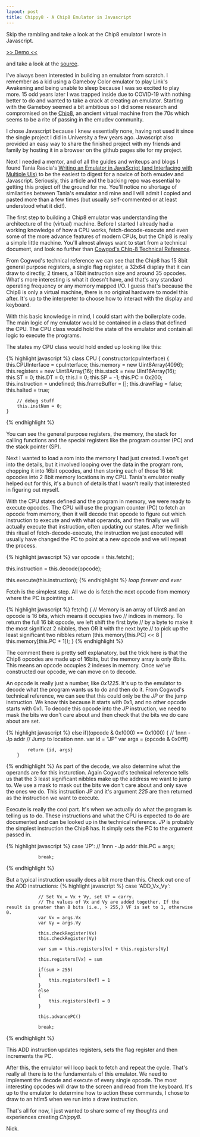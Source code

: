 ```yaml
---
layout: post
title: Chippy8 - A Chip8 Emulator in Javascript
---
```


Skip the rambling and take a look at the Chip8 emulator I wrote in Javascript.

[>> Demo <<](https://narwhaldisco.github.io/Chippy8/)

and take a look at the [source](https://github.com/narwhaldisco/Chippy8).

  I've always been interested in building an emulator from scratch. I remember as a kid using a Gameboy Color emulator to play Link's Awakening and being unable to sleep because I was so excited to play more. 15 odd years later I was trapped inside due to COVID-19 with nothing better to do and wanted to take a crack at creating an emulator. Starting with the Gameboy seemed a bit ambitious so I did some research and compromised on the [Chip8](https://en.wikipedia.org/wiki/CHIP-8), an ancient virtual machine from the 70s which seems to be a rite of passing in the emudev community.

  I chose Javascript because I knew essentially none, having not used it since the single project I did in University a few years ago. Javascript also provided an easy way to share the finished project with my friends and family by hosting it in a browser on the github pages site for my project.

  Next I needed a mentor, and of all the guides and writeups and blogs I found Tania Rascia's [Writing an Emulator in JavaScript (and Interfacing with Multiple UIs)](https://www.taniarascia.com/writing-an-emulator-in-javascript-chip8/) to be the easiest to digest for a novice of both emudev and Javascript. Seriously, this article and the backing repo was essential to getting this project off the ground for me. You'll notice no shortage of similarities between Tania's emulator and mine and I will admit I copied and pasted more than a few times (but usually self-commented or at least understood what it did!).

  The first step to building a Chip8 emulator was understanding the architecture of the (virtual) machine. Before I started I already had a working knowledge of how a CPU works, fetch-decode-execute and even some of the more advance features of modern CPUs, but the Chip8 is really a simple little machine. You'll almost always want to start from a technical document, and look no further than [Cowgod's Chip-8 Technical Reference](http://devernay.free.fr/hacks/chip8/C8TECH10.HTM).

  From Cogwod's technical reference we can see that the Chip8 has 15 8bit general purpose registers, a single flag register, a 32x64 display that it can draw to directly, 2 timers, a 16bit instruction size and around 35 opcodes. What's more interesting is what it doesn't have, and that's any standard operating frequency or any memory mapped I/O. I guess that's because the Chip8 is only a virtual machine, there is no original hardware to model this after. It's up to the interpreter to choose how to interact with the display and keyboard.

  With this basic knowledge in mind, I could start with the boilerplate code. The main logic of my emulator would be contained in a class that defined the CPU. The CPU class would hold the state of the emulator and contain all logic to execute the programs.

The states my CPU class would hold ended up looking like this:

{% highlight javascript %}
class CPU {
    constructor(cpuInterface) {
        this.CPUInterface = cpuInterface;
        this.memory = new Uint8Array(4096);
        this.registers = new Uint8Array(16);
        this.stack = new Uint16Array(16);
        this.ST = 0;
        this.DT = 0;
        this.I = 0;
        this.SP = -1;
        this.PC = 0x200;
        this.instruction = undefined;
        this.frameBuffer = [];
        this.drawFlag = false;
        this.halted = true;
    
        // debug stuff
        this.instNum = 0;
    }
{% endhighlight %}

  You can see the general purpose registers, the memory, the stack for calling functions and the special registers like the program counter (PC) and the stack pointer (SP).

  Next I wanted to load a rom into the memory I had just created. I won't get into the details, but it involved looping over the data in the program rom, chopping it into 16bit opcodes, and then storing each of those 16 bit opcodes into 2 8bit memory locations in my CPU. Tania's emulator really helped out for this, it's a bunch of details that I wasn't really that interested in figuring out myself.
  
  With the CPU states defined and the program in memory, we were ready to execute opcodes. The CPU will use the program counter (PC) to fetch an opcode from memory, then it will decode that opcode to figure out which instruction to execute and with what operands, and then finally we will actually execute that instruction, often updating our states. After we finish this ritual of fetch-decode-execute, the instruction we just executed will usually have changed the PC to point at a new opcode and we will repeat the process.

{% highlight javascript %}
  var opcode = this.fetch();

  this.instruction = this.decode(opcode);

  this.execute(this.instruction);
{% endhighlight %}
*loop forever and ever*

  Fetch is the simplest step. All we do is fetch the next opcode from memory where the PC is pointing at.
  
{% highlight javascript %}
    fetch()
    {
        // Memory is an array of Uint8 and an opcode is 16 bits, which means it occupies two
        // indices in memory. To return the full 16 bit opcode, we left shift the first byte
        // by a byte to make it the most significat 2 nibbles, then OR it with the next byte
        // to pick up the least significant two nibbles
        return (this.memory[this.PC] << 8 | this.memory[this.PC + 1]);
    }
{% endhighlight %}

  The comment there is pretty self explanatory, but the trick here is that the Chip8 opcodes are made up of 16bits, but the memory array is only 8bits. This means an opcode occupies 2 indexes in memory. Once we've constructed our opcode, we can move on to decode.

  An opcode is really just a number, like *0x1225*. It's up to the emulator to decode what the program wants us to do and then do it. From Cogwod's technical reference, we can see that this could only be the *JP* or the jump instruction. We know this because it starts with 0x1, and no other opcode starts with 0x1. To decode this opcode into the *JP* instruction, we need to mask the bits we don't care about and then check that the bits we do care about are set.

{% highlight javascript %}
        else if((opcode & 0xf000) == 0x1000)
        {
            // 1nnn - Jp addr 
            // Jump to location nnn.
            var id = "JP"
            var args = (opcode & 0x0fff)

            return {id, args}
        }
{% endhighlight %}
  As part of the decode, we also determine what the operands are for this insturction. Again Cogwod's technical reference tells us that the 3 least significant nibbles make up the address we want to jump to. We use a mask to mask out the bits we don't care about and only save the ones we do. This instruction JP and it's argument *225* are then returned as the instruction we want to execute.

  Execute is really the cool part. It's when we actually do what the program is telling us to do. These instructions and what the CPU is expected to do are documented and can be looked up in the technical reference. *JP* is probably the simplest instruction the Chip8 has. It simply sets the PC to the argument passed in. 

{% highlight javascript %}
            case 'JP':
                // 1nnn - Jp addr 
                this.PC = args;

                break;
{% endhighlight %}

  But a typical instruction usually does a bit more than this. Check out one of the ADD instructions:
{% highlight javascript %}
            case 'ADD_Vx_Vy':

                // Set Vx = Vx + Vy, set VF = carry.
                // The values of Vx and Vy are added together. If the result is greater than 8 bits (i.e., > 255,) VF is set to 1, otherwise 0. 
                var Vx = args.Vx
                var Vy = args.Vy

                this.checkRegister(Vx)
                this.checkRegister(Vy)

                var sum = this.registers[Vx] + this.registers[Vy]

                this.registers[Vx] = sum

                if(sum > 255)
                {
                    this.registers[0xf] = 1
                }
                else
                {
                    this.registers[0xf] = 0
                }

                this.advancePC()
            
                break;
{% endhighlight %}

  This ADD instruction updates registers, sets the flag register and then increments the PC.

  After this, the emulator will loop back to fetch and repeat the cycle. That's really all there is to the fundamentals of this emulator. We need to implement the decode and execute of every single opcode. The most interesting opcodes will draw to the screen and read from the keyboard. It's up to the emulator to determine how to action these commands, I chose to draw to an htlm5 <canvas> when we run into a draw instruction.

That's all for now, I just wanted to share some of my thoughts and experiences creating *Chippy8*.

Nick.
